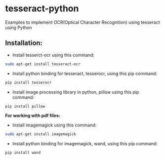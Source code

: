 # tesseract-python

Examples to implement OCR(Optical Character Recognition) using tesseract using Python

## Installation:

-   Install tesserct-ocr using this command:

```sh
sudo apt-get install tesseract-ocr
```

-   Install python binding for tesseract, tesserocr, using this pip command:

```sh
pip install tesserocr
```

-   Install image processing library in python, pillow using this pip command:

```sh
pip install pillow
```

**For working with pdf files:**

-   Install imagemagick using this command:

```sh
sudo apt-get install imagemagick
```

-   Install python binding for imagemagick, wand, using this pip command:

```sh
pip install wand
```
